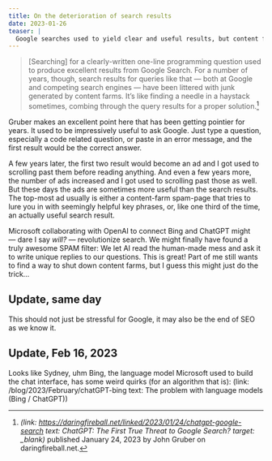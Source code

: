 ```yaml
---
title: On the deterioration of search results
date: 2023-01-26
teaser: |
  Google searches used to yield clear and useful results, but content farms have cluttered search results with spam. Products like ChatGPT could put Google and SEO-gurus out of business.
---
```

> [Searching] for a clearly-written one-line programming question used to produce excellent results from Google Search. For a number of years, though, search results for queries like that — both at Google and competing search engines — have been littered with junk generated by content farms. It’s like finding a needle in a haystack sometimes, combing through the query results for a proper solution.[^daringfireball]

[^daringfireball]: <cite>(link: https://daringfireball.net/linked/2023/01/24/chatgpt-google-search text: ChatGPT: The First True Threat to Google Search? target: _blank)</cite> published January 24, 2023 by John Gruber on daringfireball.net.

Gruber makes an excellent point here that has been getting pointier for years. It used to be impressively useful to ask Google. Just type a question, especially a code related question, or paste in an error message, and the first result would be the correct answer.

A few years later, the first two result would become an ad and I got used to scrolling past them before reading anything. And even a few years more, the number of ads increased and I got used to scrolling past those as well. But these days the ads are sometimes more useful than the search results. The top-most ad usually is either a content-farm spam-page that tries to lure you in with seemingly helpful key phrases, or, like one third of the time, an actually useful search result.

Microsoft collaborating with OpenAI to connect Bing and ChatGPT might — dare I say *will?* — revolutionize search. We might finally have found a truly awesome SPAM filter: We let AI read the human-made mess and ask it to write unique replies to our questions. This is great! Part of me still wants to find a way to shut down content farms, but I guess this might just do the trick…

## Update, same day
This should not just be stressful for Google, it may also be the end of SEO as we know it.

## Update, Feb 16, 2023
Looks like Sydney, uhm Bing, the language model Microsoft used to build the chat interface, has some weird quirks (for an algorithm that is): (link: /blog/2023/February/chatGPT-bing text: The problem with language models \(Bing \/ ChatGPT\))